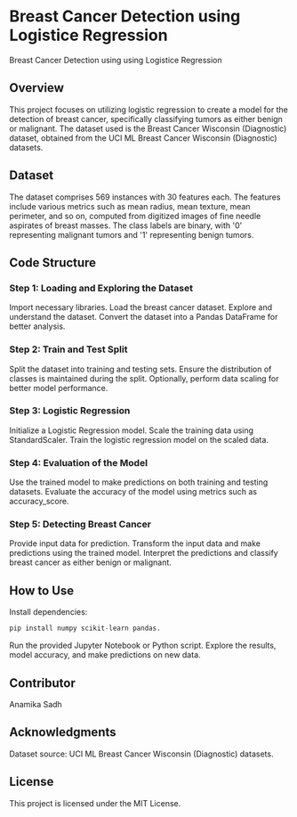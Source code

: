 # Breast Cancer Detection using Logistice Regression 
Breast Cancer Detection using using Logistice Regression

## Overview
This project focuses on utilizing logistic regression to create a model for the detection of breast cancer, specifically classifying tumors as either benign or malignant. The dataset used is the Breast Cancer Wisconsin (Diagnostic) dataset, obtained from the UCI ML Breast Cancer Wisconsin (Diagnostic) datasets.

## Dataset
The dataset comprises 569 instances with 30 features each. The features include various metrics such as mean radius, mean texture, mean perimeter, and so on, computed from digitized images of fine needle aspirates of breast masses. The class labels are binary, with '0' representing malignant tumors and '1' representing benign tumors.

## Code Structure

### Step 1: Loading and Exploring the Dataset
Import necessary libraries.
Load the breast cancer dataset.
Explore and understand the dataset.
Convert the dataset into a Pandas DataFrame for better analysis.
### Step 2: Train and Test Split
Split the dataset into training and testing sets.
Ensure the distribution of classes is maintained during the split.
Optionally, perform data scaling for better model performance.
### Step 3: Logistic Regression
Initialize a Logistic Regression model.
Scale the training data using StandardScaler.
Train the logistic regression model on the scaled data.
### Step 4: Evaluation of the Model
Use the trained model to make predictions on both training and testing datasets.
Evaluate the accuracy of the model using metrics such as accuracy_score.
### Step 5: Detecting Breast Cancer
Provide input data for prediction.
Transform the input data and make predictions using the trained model.
Interpret the predictions and classify breast cancer as either benign or malignant.

## How to Use
Install dependencies: 
```python
pip install numpy scikit-learn pandas.
```

Run the provided Jupyter Notebook or Python script.
Explore the results, model accuracy, and make predictions on new data.

## Contributor
Anamika Sadh

## Acknowledgments
Dataset source: UCI ML Breast Cancer Wisconsin (Diagnostic) datasets.
## License
This project is licensed under the MIT License.


